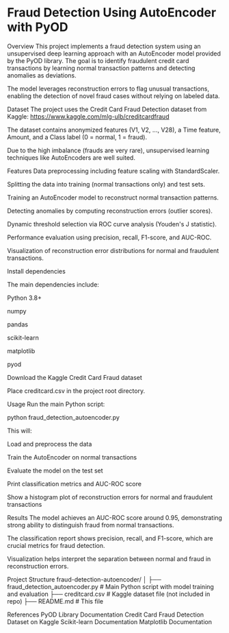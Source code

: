 # Fraud Detection Using AutoEncoder with PyOD
Overview
This project implements a fraud detection system using an unsupervised deep learning approach with an AutoEncoder model provided by the PyOD library. The goal is to identify fraudulent credit card transactions by learning normal transaction patterns and detecting anomalies as deviations.

The model leverages reconstruction errors to flag unusual transactions, enabling the detection of novel fraud cases without relying on labeled data.

Dataset
The project uses the Credit Card Fraud Detection dataset from Kaggle:
https://www.kaggle.com/mlg-ulb/creditcardfraud

The dataset contains anonymized features (V1, V2, ..., V28), a Time feature, Amount, and a Class label (0 = normal, 1 = fraud).

Due to the high imbalance (frauds are very rare), unsupervised learning techniques like AutoEncoders are well suited.

Features
Data preprocessing including feature scaling with StandardScaler.

Splitting the data into training (normal transactions only) and test sets.

Training an AutoEncoder model to reconstruct normal transaction patterns.

Detecting anomalies by computing reconstruction errors (outlier scores).

Dynamic threshold selection via ROC curve analysis (Youden's J statistic).

Performance evaluation using precision, recall, F1-score, and AUC-ROC.

Visualization of reconstruction error distributions for normal and fraudulent transactions.

Install dependencies

The main dependencies include:

Python 3.8+

numpy

pandas

scikit-learn

matplotlib

pyod

Download the Kaggle Credit Card Fraud dataset

Place creditcard.csv in the project root directory.

Usage
Run the main Python script:

python fraud_detection_autoencoder.py

This will:

Load and preprocess the data

Train the AutoEncoder on normal transactions

Evaluate the model on the test set

Print classification metrics and AUC-ROC score

Show a histogram plot of reconstruction errors for normal and fraudulent transactions

Results
The model achieves an AUC-ROC score around 0.95, demonstrating strong ability to distinguish fraud from normal transactions.

The classification report shows precision, recall, and F1-score, which are crucial metrics for fraud detection.

Visualization helps interpret the separation between normal and fraud in reconstruction errors.

Project Structure
fraud-detection-autoencoder/
│
├── fraud_detection_autoencoder.py  # Main Python script with model training and evaluation
├── creditcard.csv                  # Kaggle dataset file (not included in repo)
├── README.md                      # This file



References
PyOD Library Documentation
Credit Card Fraud Detection Dataset on Kaggle
Scikit-learn Documentation
Matplotlib Documentation

